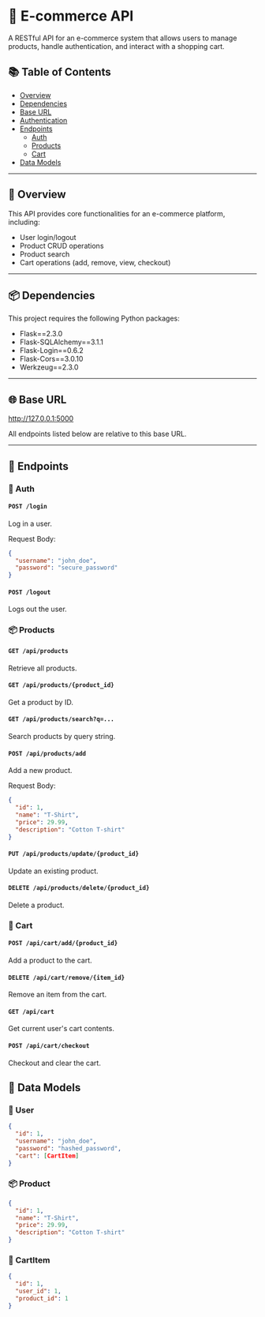 # 🛒 E-commerce API

A RESTful API for an e-commerce system that allows users to manage products, handle authentication, and interact with a shopping cart.

## 📚 Table of Contents

- [Overview](#-overview)
- [Dependencies](#-dependencies)
- [Base URL](#-base-url)
- [Authentication](#-authentication)
- [Endpoints](#-endpoints)
  - [Auth](#auth)
  - [Products](#products)
  - [Cart](#cart)
- [Data Models](#-data-models)

---

## 📖 Overview

This API provides core functionalities for an e-commerce platform, including:

- User login/logout
- Product CRUD operations
- Product search
- Cart operations (add, remove, view, checkout)

---

## 📦 Dependencies

This project requires the following Python packages:

- Flask==2.3.0
- Flask-SQLAlchemy==3.1.1
- Flask-Login==0.6.2
- Flask-Cors==3.0.10
- Werkzeug==2.3.0

---

## 🌐 Base URL

http://127.0.0.1:5000

All endpoints listed below are relative to this base URL.

---

## 🔧 Endpoints

### 🔑 Auth

#### `POST /login`
Log in a user.

Request Body:
```json
{
  "username": "john_doe",
  "password": "secure_password"
}
```

#### `POST /logout`
Logs out the user.

### 📦 Products

#### `GET /api/products`
Retrieve all products.

#### `GET /api/products/{product_id}`
Get a product by ID.

#### `GET /api/products/search?q=...`
Search products by query string.

#### `POST /api/products/add`
Add a new product.

Request Body:
```json
{
  "id": 1,
  "name": "T-Shirt",
  "price": 29.99,
  "description": "Cotton T-shirt"
}
```

#### `PUT /api/products/update/{product_id}`
Update an existing product.

#### `DELETE /api/products/delete/{product_id}`
Delete a product.

### 🛒 Cart

#### `POST /api/cart/add/{product_id}`
Add a product to the cart.

#### `DELETE /api/cart/remove/{item_id}`
Remove an item from the cart.

#### `GET /api/cart`
Get current user's cart contents.

#### `POST /api/cart/checkout`
Checkout and clear the cart.

## 🧾 Data Models

### 🧍 User
```json
{
  "id": 1,
  "username": "john_doe",
  "password": "hashed_password",
  "cart": [CartItem]
}
```

### 📦 Product
```json
{
  "id": 1,
  "name": "T-Shirt",
  "price": 29.99,
  "description": "Cotton T-shirt"
}
```

### 🛒 CartItem
```json
{
  "id": 1,
  "user_id": 1,
  "product_id": 1
}
```